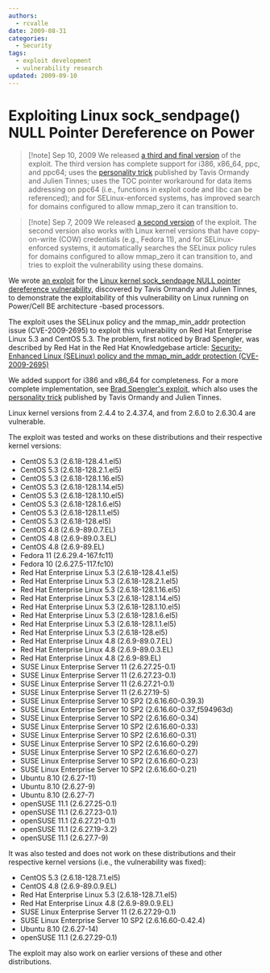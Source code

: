 ```yaml
---
authors:
  - rcvalle
date: 2009-08-31
categories:
  - Security
tags:
  - exploit development
  - vulnerability research
updated: 2009-09-10
---
```


# Exploiting Linux sock_sendpage() NULL Pointer Dereference on Power

> [!note] Sep 10, 2009
> We released [a third and final version][7] of the exploit. The third version
> has complete support for i386, x86_64, ppc, and ppc64; uses the [personality
> trick][4] published by Tavis Ormandy and Julien Tinnes; uses the TOC pointer
> workaround for data items addressing on ppc64 (i.e., functions in exploit
> code and libc can be referenced); and for SELinux-enforced systems, has
> improved search for domains configured to allow mmap_zero it can transition
> to.

> [!note] Sep 7, 2009
> We released [a second version][6] of the exploit. The second version also
> works with Linux kernel versions that have copy-on-write (COW) credentials
> (e.g., Fedora 11), and for SELinux-enforced systems, it automatically
> searches the SELinux policy rules for domains configured to allow mmap_zero
> it can transition to, and tries to exploit the vulnerability using these
> domains.

We wrote [an exploit][1] for the [Linux kernel sock_sendpage NULL pointer
dereference vulnerability][2], discovered by Tavis Ormandy and Julien Tinnes,
to demonstrate the exploitability of this vulnerability on Linux running on
Power/Cell BE architecture -based processors.

<!-- more -->

The exploit uses the SELinux policy and the mmap_min_addr protection issue
(CVE-2009-2695) to exploit this vulnerability on Red Hat Enterprise Linux 5.3
and CentOS 5.3. The problem, first noticed by Brad Spengler, was described by
Red Hat in the Red Hat Knowledgebase article: [Security-Enhanced Linux
(SELinux) policy and the mmap_min_addr protection (CVE-2009-2695)][3]

We added support for i386 and x86_64 for completeness. For a more complete
implementation, see [Brad Spengler's exploit][4], which also uses the
[personality trick][5] published by Tavis Ormandy and Julien Tinnes.

Linux kernel versions from 2.4.4 to 2.4.37.4, and from 2.6.0 to 2.6.30.4 are
vulnerable.

The exploit was tested and works on these distributions and their respective
kernel versions:

* CentOS 5.3 (2.6.18-128.4.1.el5)
* CentOS 5.3 (2.6.18-128.2.1.el5)
* CentOS 5.3 (2.6.18-128.1.16.el5)
* CentOS 5.3 (2.6.18-128.1.14.el5)
* CentOS 5.3 (2.6.18-128.1.10.el5)
* CentOS 5.3 (2.6.18-128.1.6.el5)
* CentOS 5.3 (2.6.18-128.1.1.el5)
* CentOS 5.3 (2.6.18-128.el5)
* CentOS 4.8 (2.6.9-89.0.7.EL)
* CentOS 4.8 (2.6.9-89.0.3.EL)
* CentOS 4.8 (2.6.9-89.EL)
* Fedora 11 (2.6.29.4-167.fc11)
* Fedora 10 (2.6.27.5-117.fc10)
* Red Hat Enterprise Linux 5.3 (2.6.18-128.4.1.el5)
* Red Hat Enterprise Linux 5.3 (2.6.18-128.2.1.el5)
* Red Hat Enterprise Linux 5.3 (2.6.18-128.1.16.el5)
* Red Hat Enterprise Linux 5.3 (2.6.18-128.1.14.el5)
* Red Hat Enterprise Linux 5.3 (2.6.18-128.1.10.el5)
* Red Hat Enterprise Linux 5.3 (2.6.18-128.1.6.el5)
* Red Hat Enterprise Linux 5.3 (2.6.18-128.1.1.el5)
* Red Hat Enterprise Linux 5.3 (2.6.18-128.el5)
* Red Hat Enterprise Linux 4.8 (2.6.9-89.0.7.EL)
* Red Hat Enterprise Linux 4.8 (2.6.9-89.0.3.EL)
* Red Hat Enterprise Linux 4.8 (2.6.9-89.EL)
* SUSE Linux Enterprise Server 11 (2.6.27.25-0.1)
* SUSE Linux Enterprise Server 11 (2.6.27.23-0.1)
* SUSE Linux Enterprise Server 11 (2.6.27.21-0.1)
* SUSE Linux Enterprise Server 11 (2.6.27.19-5)
* SUSE Linux Enterprise Server 10 SP2 (2.6.16.60-0.39.3)
* SUSE Linux Enterprise Server 10 SP2 (2.6.16.60-0.37_f594963d)
* SUSE Linux Enterprise Server 10 SP2 (2.6.16.60-0.34)
* SUSE Linux Enterprise Server 10 SP2 (2.6.16.60-0.33)
* SUSE Linux Enterprise Server 10 SP2 (2.6.16.60-0.31)
* SUSE Linux Enterprise Server 10 SP2 (2.6.16.60-0.29)
* SUSE Linux Enterprise Server 10 SP2 (2.6.16.60-0.27)
* SUSE Linux Enterprise Server 10 SP2 (2.6.16.60-0.23)
* SUSE Linux Enterprise Server 10 SP2 (2.6.16.60-0.21)
* Ubuntu 8.10 (2.6.27-11)
* Ubuntu 8.10 (2.6.27-9)
* Ubuntu 8.10 (2.6.27-7)
* openSUSE 11.1 (2.6.27.25-0.1)
* openSUSE 11.1 (2.6.27.23-0.1)
* openSUSE 11.1 (2.6.27.21-0.1)
* openSUSE 11.1 (2.6.27.19-3.2)
* openSUSE 11.1 (2.6.27.7-9)

It was also tested and does not work on these distributions and their
respective kernel versions (i.e., the vulnerability was fixed):

* CentOS 5.3 (2.6.18-128.7.1.el5)
* CentOS 4.8 (2.6.9-89.0.9.EL)
* Red Hat Enterprise Linux 5.3 (2.6.18-128.7.1.el5)
* Red Hat Enterprise Linux 4.8 (2.6.9-89.0.9.EL)
* SUSE Linux Enterprise Server 11 (2.6.27.29-0.1)
* SUSE Linux Enterprise Server 10 SP2 (2.6.16.60-0.42.4)
* Ubuntu 8.10 (2.6.27-14)
* openSUSE 11.1 (2.6.27.29-0.1)

The exploit may also work on earlier versions of these and other distributions.

[1]: https://github.com/rcvalle/exploits/raw/HEAD/linux-sendpage.c
[2]: https://blog.cr0.org/2009/08/linux-null-pointer-dereference-due-to.html
[3]: https://access.redhat.com/articles/17995
[4]: https://grsecurity.net/~spender/exploits/wunderbar_emporium2.tgz
[5]: https://blog.cr0.org/2009/06/bypassing-linux-null-pointer.html
[6]: https://github.com/rcvalle/exploits/raw/HEAD/linux-sendpage2.tar.gz
[7]: https://github.com/rcvalle/exploits/raw/HEAD/linux-sendpage3.tar.gz
